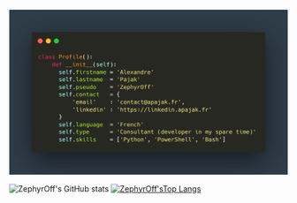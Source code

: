 ![Profile](Images/carbon_profile.png?raw=true)

![ZephyrOff's GitHub stats](https://github-readme-stats.vercel.app/api?username=zephyroff&count_private=true&show_icons=true&theme=slateorange)  [![ZephyrOff'sTop Langs](https://github-readme-stats.vercel.app/api/top-langs/?username=zephyroff&exclude_repo=zephyroff)](https://github.com/anuraghazra/github-readme-stats)

